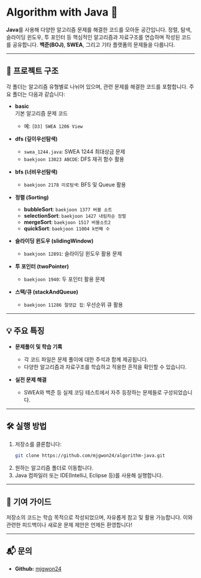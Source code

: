 # Algorithm with Java 🚀

**Java**를 사용해 다양한 알고리즘 문제를 해결한 코드를 모아둔 공간입니다. 정렬, 탐색, 슬라이딩 윈도우, 투 포인터 등 핵심적인 알고리즘과 자료구조를 연습하며 작성된 코드를 공유합니다. **백준(BOJ)**, **SWEA**, 그리고 기타 플랫폼의 문제들을 다룹니다.

---

## 📁 프로젝트 구조

각 폴더는 알고리즘 유형별로 나뉘어 있으며, 관련 문제를 해결한 코드를 포함합니다. 주요 폴더는 다음과 같습니다:

- **basic**  
  기본 알고리즘 문제 코드  
  - 예: `[D3] SWEA 1206 View`

- **dfs (깊이우선탐색)**  
  - `swea_1244.java`: SWEA 1244 최대상금 문제
  - `baekjoon 13023 ABCDE`: DFS 재귀 함수 활용

- **bfs (너비우선탐색)**  
  - `baekjoon 2178 미로탐색`: BFS 및 Queue 활용

- **정렬 (Sorting)**  
  - **bubbleSort**: `baekjoon 1377 버블 소트`  
  - **selectionSort**: `baekjoon 1427 내림차순 정렬`  
  - **mergeSort**: `baekjoon 1517 버블소트2`  
  - **quickSort**: `baekjoon 11004 k번째 수`

- **슬라이딩 윈도우 (slidingWindow)**  
  - `baekjoon 12891`: 슬라이딩 윈도우 활용 문제  

- **투 포인터 (twoPointer)**  
  - `baekjoon 1940`: 두 포인터 활용 문제  

- **스택/큐 (stackAndQueue)**  
  - `baekjoon 11286 절댓값 힙`: 우선순위 큐 활용  

---

## 💡 주요 특징

- **문제풀이 및 학습 기록**  
  - 각 코드 파일은 문제 풀이에 대한 주석과 함께 제공됩니다.
  - 다양한 알고리즘과 자료구조를 학습하고 적용한 흔적을 확인할 수 있습니다.

- **실전 문제 해결**  
  - SWEA와 백준 등 실제 코딩 테스트에서 자주 등장하는 문제들로 구성되었습니다.

---

## 🛠️ 실행 방법

1. 저장소를 클론합니다:
   ```bash
   git clone https://github.com/mjgwon24/algorithm-java.git
   ```
2. 원하는 알고리즘 폴더로 이동합니다.
3. Java 컴파일러 또는 IDE(IntelliJ, Eclipse 등)를 사용해 실행합니다.

---

## 📝 기여 가이드

저장소의 코드는 학습 목적으로 작성되었으며, 자유롭게 참고 및 활용 가능합니다. 이와 관련한 피드백이나 새로운 문제 제안은 언제든 환영합니다!  

---

## 📬 문의

- **Github:** [mjgwon24](https://github.com/mjgwon24)
